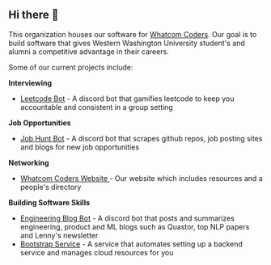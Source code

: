 ## Hi there 👋

This organization houses our software for [Whatcom Coders](https://www.whatcomcoders.com/). Our goal is to build software that gives Western Washington University student's and alumni a competitive advantage in their careers. 

Some of our current projects include:


**Interviewing**
* [Leetcode Bot](https://github.com/WhatcomCodersDev/leetcode_bot) - A discord bot that gamifies leetcode to keep you accountable and consistent in a group setting 

**Job Opportunities**
* [Job Hunt Bot](https://github.com/WhatcomCodersDev/jobHuntBot) - A discord bot that scrapes github repos, job posting sites and blogs for new job opportunities

**Networking** 
* [Whatcom Coders Website ](https://github.com/WhatcomCodersDev/whatcomcoders_alumnidirectory) - Our website which includes resources and a people's directory

**Building Software Skills**
* [Engineering Blog Bot](https://github.com/WhatcomCodersDev/engineeringBlogBot) - A discord bot that posts and summarizes engineering, product and ML blogs such as Quastor, top NLP papers and Lenny's newsletter
* [Bootstrap Service](https://github.com/WhatcomCodersDev/bootstrap_service) - A service that automates setting up a backend service and manages cloud resources for you

